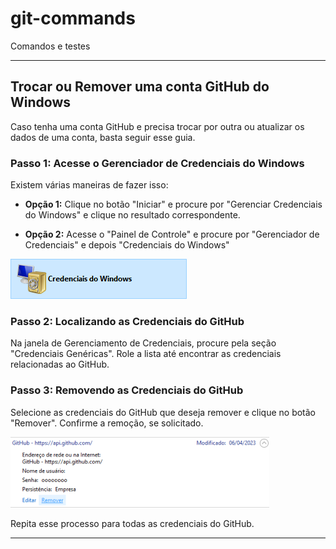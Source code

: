 # git-commands
Comandos e testes

---
## Trocar ou Remover uma conta GitHub do Windows

Caso tenha uma conta GitHub e precisa trocar por outra ou atualizar os dados de uma conta, basta seguir esse guia.

### Passo 1: Acesse o Gerenciador de Credenciais do Windows

Existem várias maneiras de fazer isso:

- **Opção 1:** Clique no botão "Iniciar" e procure por "Gerenciar Credenciais do Windows" e clique no resultado correspondente.

- **Opção 2:** Acesse o "Painel de Controle" e procure por "Gerenciador de Credenciais" e depois "Credenciais do Windows" 

![Localizando as Credenciais do GitHub](./images/image1.png)

### Passo 2: Localizando as Credenciais do GitHub

Na janela de Gerenciamento de Credenciais, procure pela seção "Credenciais Genéricas". Role a lista até encontrar as credenciais relacionadas ao GitHub.

### Passo 3: Removendo as Credenciais do GitHub

Selecione as credenciais do GitHub que deseja remover e clique no botão "Remover". Confirme a remoção, se solicitado.

![Localizando as Credenciais do GitHub](./images/image2.png)

Repita esse processo para todas as credenciais do GitHub.

---
